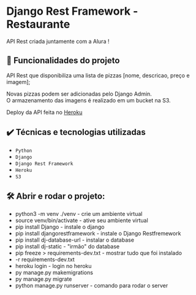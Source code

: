# Django Rest Framework - Restaurante

API Rest criada juntamente com a Alura ! 

## 🔨 Funcionalidades do projeto

API Rest que disponibiliza uma lista de pizzas [nome, descricao, preço e imagem];

Novas pizzas podem ser adicionadas pelo Django Admin.  
O armazenamento das imagens é realizado em um bucket na S3.

Deploy da API feita no <a href="https://drf-alura-pizza.herokuapp.com/">Heroku</a>

## ✔️ Técnicas e tecnologias utilizadas

- `Python`
- `Django`
- `Django Rest Framework`
- `Heroku`
- `S3`

## 🛠️ Abrir e rodar o projeto:

- python3 -m venv ./venv - crie um ambiente virtual
- source venv/bin/activate - ative seu ambiente virtual 
- pip install Django - instale o django
- pip install djangorestframework - instale o Django Restfremework
- pip install dj-database-url - instalar o database
- pip install dj-static - "irmão" do database
- pip freeze > requirements-dev.txt - mostrar tudo que foi instalado
- -r requirements-dev.txt 
- heroku login - login no heroku 
- py manage.py makemigrations
- py manage.py migrate
- python manage.py runserver - comando para rodar o server

